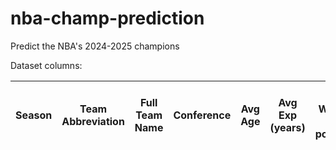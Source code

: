 # nba-champ-prediction
Predict the NBA's 2024-2025 champions

Dataset columns:

| **Season**  | **Team Abbreviation** | **Full Team Name** | **Conference** | **Avg Age** | **Avg Exp (years)** | **Avg Weight (in pounds)** |**Avg Height (in inches)** | **Preseason Odds** |**Highest Salary ($M)** | **Median Salary ($M)**  | **Nb of Star/Top players** |  **Nb of None Star/Top players** | **Nb of Championships** |  **Nb of Championships (Last 4 years)** | **Nb of Playoff Appearances (to add)** |**Nb of Playoff Appearances (Last 4 years) (to add)** | **Winners (yes/no) [TARGET]** | **Ranking [TARGET]** 
-----------------------|-------------|---------------------|-------------------------|------------------------|------------------------------|------------------------|-----------------|-----------------|-----------------|-----------------|-----------------|-----------------|-----------------|-----------------|-----------------|-----------------|-----------------|-----------------|
